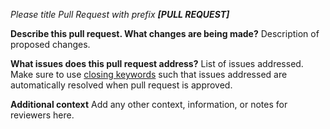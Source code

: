 *Please title Pull Request with prefix **[PULL REQUEST]***

**Describe this pull request. What changes are being made?**
Description of proposed changes.

**What issues does this pull request address?**
List of issues addressed. Make sure to use [closing keywords](https://docs.github.com/en/issues/tracking-your-work-with-issues/linking-a-pull-request-to-an-issue) such that issues addressed are automatically resolved when pull request is approved.


**Additional context**
Add any other context, information, or notes for reviewers here.
